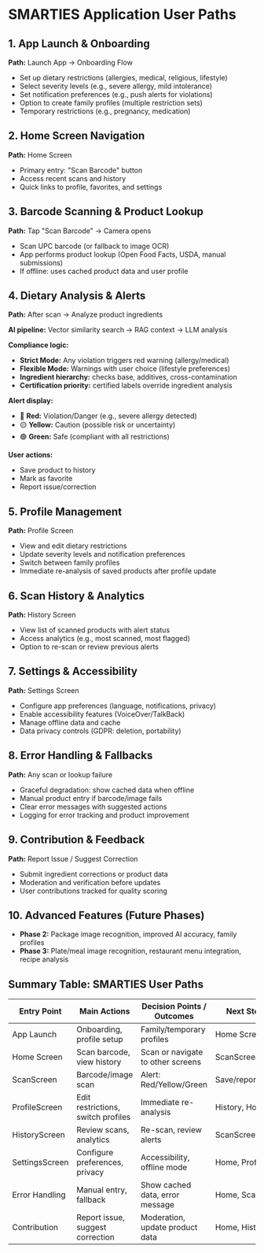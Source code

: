 # SMARTIES Application User Paths

## 1. App Launch & Onboarding

**Path:** Launch App → Onboarding Flow

- Set up dietary restrictions (allergies, medical, religious, lifestyle)
- Select severity levels (e.g., severe allergy, mild intolerance)
- Set notification preferences (e.g., push alerts for violations)
- Option to create family profiles (multiple restriction sets)
- Temporary restrictions (e.g., pregnancy, medication)

## 2. Home Screen Navigation

**Path:** Home Screen

- Primary entry: "Scan Barcode" button
- Access recent scans and history
- Quick links to profile, favorites, and settings

## 3. Barcode Scanning & Product Lookup

**Path:** Tap "Scan Barcode" → Camera opens

- Scan UPC barcode (or fallback to image OCR)
- App performs product lookup (Open Food Facts, USDA, manual submissions)
- If offline: uses cached product data and user profile

## 4. Dietary Analysis & Alerts

**Path:** After scan → Analyze product ingredients

**AI pipeline:** Vector similarity search → RAG context → LLM analysis

**Compliance logic:**
- **Strict Mode:** Any violation triggers red warning (allergy/medical)
- **Flexible Mode:** Warnings with user choice (lifestyle preferences)
- **Ingredient hierarchy:** checks base, additives, cross-contamination
- **Certification priority:** certified labels override ingredient analysis

**Alert display:**
- 🔴 **Red:** Violation/Danger (e.g., severe allergy detected)
- 🟡 **Yellow:** Caution (possible risk or uncertainty)
- 🟢 **Green:** Safe (compliant with all restrictions)

**User actions:**
- Save product to history
- Mark as favorite
- Report issue/correction

## 5. Profile Management

**Path:** Profile Screen

- View and edit dietary restrictions
- Update severity levels and notification preferences
- Switch between family profiles
- Immediate re-analysis of saved products after profile update

## 6. Scan History & Analytics

**Path:** History Screen

- View list of scanned products with alert status
- Access analytics (e.g., most scanned, most flagged)
- Option to re-scan or review previous alerts

## 7. Settings & Accessibility

**Path:** Settings Screen

- Configure app preferences (language, notifications, privacy)
- Enable accessibility features (VoiceOver/TalkBack)
- Manage offline data and cache
- Data privacy controls (GDPR: deletion, portability)

## 8. Error Handling & Fallbacks

**Path:** Any scan or lookup failure

- Graceful degradation: show cached data when offline
- Manual product entry if barcode/image fails
- Clear error messages with suggested actions
- Logging for error tracking and product improvement

## 9. Contribution & Feedback

**Path:** Report Issue / Suggest Correction

- Submit ingredient corrections or product data
- Moderation and verification before updates
- User contributions tracked for quality scoring

## 10. Advanced Features (Future Phases)

- **Phase 2:** Package image recognition, improved AI accuracy, family profiles
- **Phase 3:** Plate/meal image recognition, restaurant menu integration, recipe analysis

## Summary Table: SMARTIES User Paths

| Entry Point | Main Actions | Decision Points / Outcomes | Next Steps / Screens |
|-------------|--------------|---------------------------|---------------------|
| App Launch | Onboarding, profile setup | Family/temporary profiles | Home Screen |
| Home Screen | Scan barcode, view history | Scan or navigate to other screens | ScanScreen, HistoryScreen |
| ScanScreen | Barcode/image scan | Alert: Red/Yellow/Green | Save/report/favorite/history |
| ProfileScreen | Edit restrictions, switch profiles | Immediate re-analysis | History, Home |
| HistoryScreen | Review scans, analytics | Re-scan, review alerts | ScanScreen, ProfileScreen |
| SettingsScreen | Configure preferences, privacy | Accessibility, offline mode | Home, Profile |
| Error Handling | Manual entry, fallback | Show cached data, error message | Home, ScanScreen |
| Contribution | Report issue, suggest correction | Moderation, update product data | Home, History |
